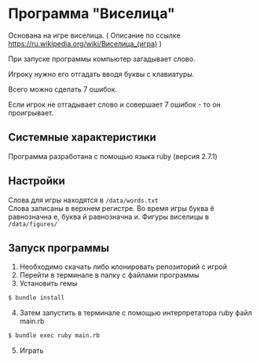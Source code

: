 # Программа "Виселица"
Основана на игре виселица. ( Описание по ссылке https://ru.wikipedia.org/wiki/Виселица_(игра) )

При запуске программы компьютер загадывает слово.

Игроку нужно его отгадать вводя буквы с клавиатуры.

Всего можно сделать 7 ошибок.

Если игрок не отгадывает слово и совершает 7 ошибок - то он проигрывает.


## Системные характеристики
Программа разработана с помощью языка ruby (версия 2.7.1)



## Настройки
Слова для игры находятся в ```/data/words.txt```  
Слова записаны в верхнем регистре.
Во время игры буква ё равнозначна е, буква й равнозначна и.
Фигуры виселицы в ```/data/figures/```   


## Запуск программы
1. Необходимо скачать либо клонировать репозиторий с игрой
2. Перейти в терминале в папку с файлами программы
3. Установить гемы
```bash 
$ bundle install
```


4. Затем запустить в терминале с помощью интерпретатора ruby файл main.rb
```bash
$ bundle exec ruby main.rb
```
5. Играть

